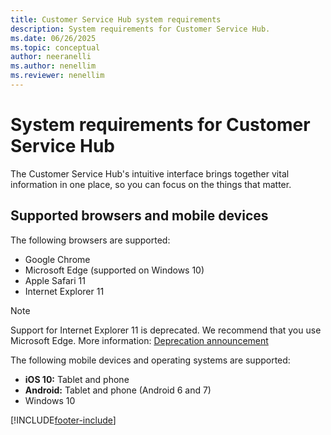 ```yaml
---
title: Customer Service Hub system requirements
description: System requirements for Customer Service Hub.
ms.date: 06/26/2025
ms.topic: conceptual
author: neeranelli
ms.author: nenellim
ms.reviewer: nenellim
---
```


# System requirements for Customer Service Hub

The Customer Service Hub's intuitive interface brings together vital information in one place, so you can focus on the things that matter.  

## Supported browsers and mobile devices

The following browsers are supported:
  
- Google Chrome
- Microsoft Edge (supported on Windows 10)
- Apple Safari 11
- Internet Explorer 11

> [!NOTE]
> Support for Internet Explorer 11 is deprecated. We recommend that you use Microsoft Edge. More information: [Deprecation announcement](deprecations-customer-service.md#internet-explorer-11-support-for-dynamics-365-and-microsoft-power-platform-is-deprecated)


The following mobile devices and operating systems are supported:

- **iOS 10:** Tablet and phone
- **Android:** Tablet and phone (Android 6 and 7)
- Windows 10


[!INCLUDE[footer-include](../../includes/footer-banner.md)]
